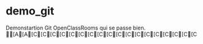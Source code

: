 # demo_git
Demonstartion Git OpenClassRooms
qui se passe bien.
[A[A[C[C[C[C[C[C[C[C[C[C[C[C[C[C[C[C[C[C
